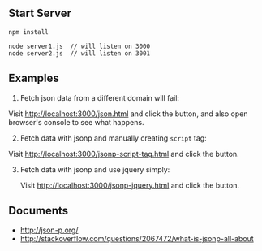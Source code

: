 Start Server
------------

```
npm install
```

```
node server1.js  // will listen on 3000
node server2.js  // will listen on 3001
```

Examples
--------

1. Fetch json data from a different domain will fail:

Visit <http://localhost:3000/json.html> and click the button, 
and also open browser's console to see what happens.

2. Fetch data with jsonp and manually creating `script` tag:

Visit <http://localhost:3000/jsonp-script-tag.html> and click the button.

3. Fetch data with jsonp and use jquery simply:
   
   Visit <http://localhost:3000/jsonp-jquery.html> and click the button.

Documents
---------

- http://json-p.org/
- http://stackoverflow.com/questions/2067472/what-is-jsonp-all-about